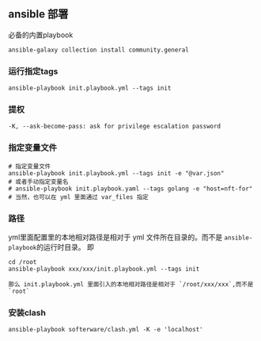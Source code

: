 ## ansible 部署

必备的内置playbook

```shell
ansible-galaxy collection install community.general
```

### 运行指定tags

```
ansible-playbook init.playbook.yml --tags init
```

### 提权

```
-K, --ask-become-pass: ask for privilege escalation password
```

### 指定变量文件

```
# 指定变量文件
ansible-playbook init.playbook.yml --tags init -e "@var.json"
# 或者手动指定变量名
# ansible-playbook init.playbook.yaml --tags golang -e "host=nft-for"
# 当然，也可以在 yml 里面通过 var_files 指定
```


### 路径

yml里面配置里的本地相对路径是相对于 yml 文件所在目录的。而不是 `ansible-playbook`的运行时目录。
即

```
cd /root
ansible-playbook xxx/xxx/init.playbook.yml --tags init

那么 init.playbook.yml 里面引入的本地相对路径是相对于 `/root/xxx/xxx`,而不是 `root`
```




### 安装clash

```
ansible-playbook softerware/clash.yml -K -e 'localhost'
```

